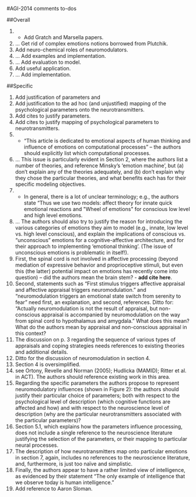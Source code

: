 #AGI-2014 comments to-dos


##Overall

1. + Add Gratch and  Marsella papers.
1. ... Get rid of complex emotions notions borrowed from Plutchik.
1. Add neuro-chemical roles of neuromodulators.
1. ... Add examples and implementation.
1. ... Add evaluation to model.
1. Add useful application.
1. ... Add implementation.

##Specific

1. Add justification of parameters and
1. Add justification to the ad hoc (and unjustified) mapping of the psychological parameters onto the neurotransmitters.
1. Add cites to justify parameters.
1. Add cites to justify mapping of psychological parameters to neurotransmitters.
1. + “This article is dedicated to emotional aspects of human thinking and influence of emotions on computational processes” – the authors should explicitly list which computational processes.
1. ... This issue is particularly evident in Section 2,  where the authors list a number of theories, and reference Minsky’s ‘emotion machine’, but (a) don’t explain any of the theories adequately, and (b) don’t explain why they chose the particular theories, and what benefits each has for their specific modeling objectives.
1. + In general, there is a lot of unclear terminology; e.g., the authors state “Thus we use two models: affect theory for innate quick emotional reactions and "Wheel of emotions" for conscious low level and high level emotions.
1. ... The authors should also try to justify the reason for introducing the various categories of emotions they aim to model (e.g., innate, low level vs. high level conscious), and explain the implications of conscious vs. “unconscious” emotions for a cognitive-affective architecture, and for their approach to implementing ‘emotional thinking’.   (The issue of unconscious emotions is problematic in itself!).
1. First, the spinal cord is not involved in affective processing (beyond mediation of expressive behavior and proprioceptive stimuli, but even this (the latter) potential impact on emotions has recently come into question) – did the authors mean the brain stem? - **add cite here**.
1. Second,  statements such as “First stimulus triggers affective appraisal and affective appraisal triggers neuromodulation.”  and “neuromodulation triggers an emotional state switch from serenity to fear” need first, an explanation, and second, references.  Ditto for: “Actually neuromodulation is not the result of appraisal, but non-conscious appraisal is accompanied by neuromodulation on the way from spinal cord to hypothalamus and amygdala.”   What does this mean? What do the authors mean by appraisal and non-conscious appraisal in this context?
1. The discussion on p. 3 regarding the sequence of various types of appraisals and coping strategies needs references to existing theories and additional details.
1. Ditto for the discussion of neuromodulation in section 4.
1. Section 4 is oversimplified.
1. see Ortony, Revelle and Norman (2005); Hudlicka (MAMID); Ritter et al. in ACT). The authors should reference existing work in this area.
1. Regarding the specific parameters the authors propose to represent neuromodulatory influences (shown in Figure 2): the authors
 should justify their particular choice of parameters; both with respect to the psychological level of description (which cognitive functions are affected and how) and with respect to the neuroscience level of description (why are the particular neurotransmitters associated with the particular parameters)?
1. Section 5.1, which explains how the parameters influence processing, does not include a single reference to the neuroscience literature justifying the selection of the parameters, or their mapping to particular neural processes.
1. The description of how neurotransmitters map onto particular emotions in section 7, again, includes no references to the neuroscience literature, and, furthermore, is just too naïve and simplistic.
1. Finally, the authors appear to have a rather limited view of intelligence, as evidenced by their statement “The only example of intelligence that we observe today is human intelligence.”
1. Add reference to Aaron Sloman.

